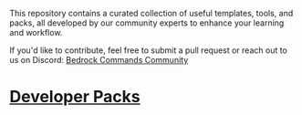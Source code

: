 This repository contains a curated collection of useful templates, tools, and packs, all developed by our community experts to enhance your learning and workflow.

If you'd like to contribute, feel free to submit a pull request or reach out to us on Discord: [Bedrock Commands Community](https://discord.com/servers/bedrock-commands-community-924894457894174740)

# [Developer Packs](https://github.com/BedrockCommands/developer-packs/wiki)
